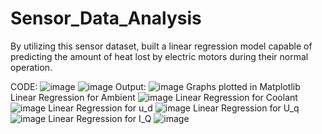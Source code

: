 # Sensor_Data_Analysis
By utilizing this sensor dataset, built a linear regression model capable of predicting the amount of heat lost by electric motors during their normal operation.

CODE: 
![image](https://github.com/user-attachments/assets/e82f2a15-9a2a-445a-86f1-44422f02f3ec)
![image](https://github.com/user-attachments/assets/055c3d2c-da04-4673-a67e-75e6fa9315bb)
Output:
![image](https://github.com/user-attachments/assets/88d6c895-4e91-4d11-86fe-f3dd4faf7fc0)
Graphs plotted in Matplotlib
Linear Regression for Ambient
![image](https://github.com/user-attachments/assets/4997fb4d-3596-487c-8a44-22acf5a7e737)
Linear Regression for Coolant
![image](https://github.com/user-attachments/assets/10b0979b-dffc-430b-a287-2a202e470d3c)
Linear Regression for u_d
![image](https://github.com/user-attachments/assets/82a228af-b59a-47fc-84a8-c4e0304fad09)
Linear Regression for U_q
![image](https://github.com/user-attachments/assets/e573c97f-1ab6-44cf-a28b-f983025e5bee)
Linear Regression for I_Q
![image](https://github.com/user-attachments/assets/a42d081d-0af4-4691-a86f-697198a00daf)
